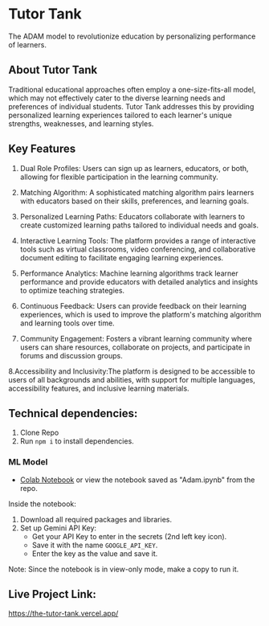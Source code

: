 # Tutor Tank
The ADAM model to revolutionize education by personalizing performance of learners.

## About Tutor Tank
Traditional educational approaches often employ a one-size-fits-all model, which may not effectively cater to the diverse learning needs and preferences of individual students. Tutor Tank addresses this by providing personalized learning experiences tailored to each learner's unique strengths, weaknesses, and learning styles.


## Key Features


1. Dual Role Profiles: Users can sign up as learners, educators, or both, allowing for flexible participation in the learning community.

2. Matching Algorithm: A sophisticated matching algorithm pairs learners with educators based on their skills, preferences, and learning goals.

3. Personalized Learning Paths: Educators collaborate with learners to create customized learning paths tailored to individual needs and goals.

4. Interactive Learning Tools: The platform provides a range of interactive tools such as virtual classrooms, video conferencing, and collaborative document editing to facilitate engaging learning experiences.

5. Performance Analytics: Machine learning algorithms track learner performance and provide educators with detailed analytics and insights to optimize teaching strategies.

6. Continuous Feedback: Users can provide feedback on their learning experiences, which is used to improve the platform's matching algorithm and learning tools over time.

7. Community Engagement: Fosters a vibrant learning community where users can share resources, collaborate on projects, and participate in forums and discussion groups.

8.Accessibility and Inclusivity:The platform is designed to be accessible to users of all backgrounds and abilities, with support for multiple languages, accessibility features, and inclusive learning materials.


## Technical dependencies:

1. Clone Repo
2. Run `npm i` to install dependencies.

### ML Model
- [Colab Notebook](https://colab.research.google.com/drive/10hSr7wpMQNPmS76F60IiNK9UN8dNSILe?usp=sharing) or view the notebook saved as "Adam.ipynb" from the repo.

Inside the notebook:
1. Download all required packages and libraries.
2. Set up Gemini API Key:
    - Get your API Key to enter in the secrets (2nd left key icon).
    - Save it with the name `GOOGLE_API_KEY`.
    - Enter the key as the value and save it.
    
Note: Since the notebook is in view-only mode, make a copy to run it.

## Live Project Link: 
https://the-tutor-tank.vercel.app/

